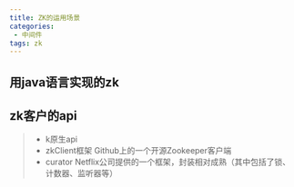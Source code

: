 ```yaml
---
title: ZK的运用场景
categories:
 - 中间件
tags: zk
---
```

## 用java语言实现的zk

## zk客户的api
 > * k原生api
 > * zkClient框架 Github上的一个开源Zookeeper客户端
 > * curator Netflix公司提供的一个框架，封装相对成熟（其中包括了锁、计数器、监听器等） 

 
 
